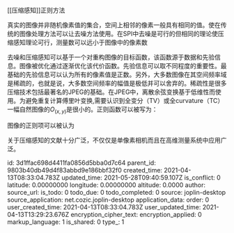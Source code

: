 [[压缩感知]]正则方法

真实的图像并非随机像素值的集合，空间上相邻的像素一般具有相同的值。使在传统的图像处理方法可以让去噪方法使用。在SPI中去噪是可行的但相同的理论使压缩感知理论可行，测量数可以远小于图像中的像素数

去噪和压缩感知可以基于一个对重构图像的目标函数，该函数源于数据和先验信息。图像被优化通过逐渐优化该代价函数。先验信息可以取不同程度的重要性。最基础的先验信息可以认为所有的像素值是正数。另外，大多数图像在其空间频率域是稀疏的，也就是说，大多数空间频率的幅值是极低并可以舍弃的。稀疏性是很多压缩技术包括最著名的JPEG的基础。在JPEG中，离散余弦变换基于低维性而使用。为避免重复计算傅里叶变换,需要认识到全变分（TV）或全curvature（TC）一幅自然图像的$O_{(x,y)}$是很小的。正则函数可以被写为：

$$ $$

图像的正则项可以被认为

关于压缩感知的文献十分广泛，不仅仅是单像素相机而且在高维测量系统中应用广泛。

id: 3d1ffac698d4411fa0856d5bba0d7c64
parent_id: 9803b40db49d4f83abbd9e186bbf32f0
created_time: 2021-04-13T08:33:04.783Z
updated_time: 2021-05-28T09:40:59.107Z
is_conflict: 0
latitude: 0.00000000
longitude: 0.00000000
altitude: 0.0000
author: 
source_url: 
is_todo: 0
todo_due: 0
todo_completed: 0
source: joplin-desktop
source_application: net.cozic.joplin-desktop
application_data: 
order: 0
user_created_time: 2021-04-13T08:33:04.783Z
user_updated_time: 2021-04-13T13:29:23.676Z
encryption_cipher_text: 
encryption_applied: 0
markup_language: 1
is_shared: 0
type_: 1